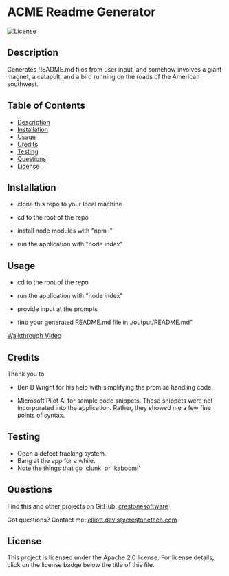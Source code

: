 # ACME Readme Generator
[![License](https://img.shields.io/badge/License-Apache_2.0-blue.svg)](https://opensource.org/licenses/Apache-2.0)
## <a name="Description"></a>Description
Generates README.md files from user input, and somehow involves a giant magnet, a catapult, and a bird running on the roads of the American southwest.
## <a name="Table of Contents"></a>Table of Contents
- [Description](#Description)
- [Installation](#Installation)
- [Usage](#Usage)
- [Credits](#Credits)
- [Testing](#Testing)
- [Questions](#Questions)
- [License](#License)

## <a name="Installation"></a>Installation
- clone this repo to your local machine
    
- cd to the root of the repo
    
- install node modules with "npm i"
    
- run the application with "node index"
    
## <a name="Usage"></a>Usage
- cd to the root of the repo
              
- run the application with "node index"
              
- provide input at the prompts
              
- find your generated README.md file in ./output/README.md"

[Walkthrough Video](https://www.youtube.com/watch?v=8iKR4SmpUPw)

## <a name="Credits"></a>Credits
Thank you to 
      
- Ben B Wright for his help with simplifying the promise handling code.
      
- Microsoft Pilot AI for sample code snippets. These snippets were not incorporated into the application. Rather, they showed me a few fine points of syntax.
## <a name="Testing"></a>Testing
- Open a defect tracking system.
- Bang at the app for a while.
- Note the things that go 'clunk' or 'kaboom!'
## <a name="Questions"></a>Questions
Find this and other projects on GitHub: <a href="https://github.com/crestonesoftware">crestonesoftware</a>

Got questions? Contact me: <a href="mailto:elliott.davis@crestonetech.com">elliott.davis@crestonetech.com</a>
## <a name="License"></a>License
This project is licensed under the Apache 2.0 license. For license details, click on the license badge below the title of this file.
